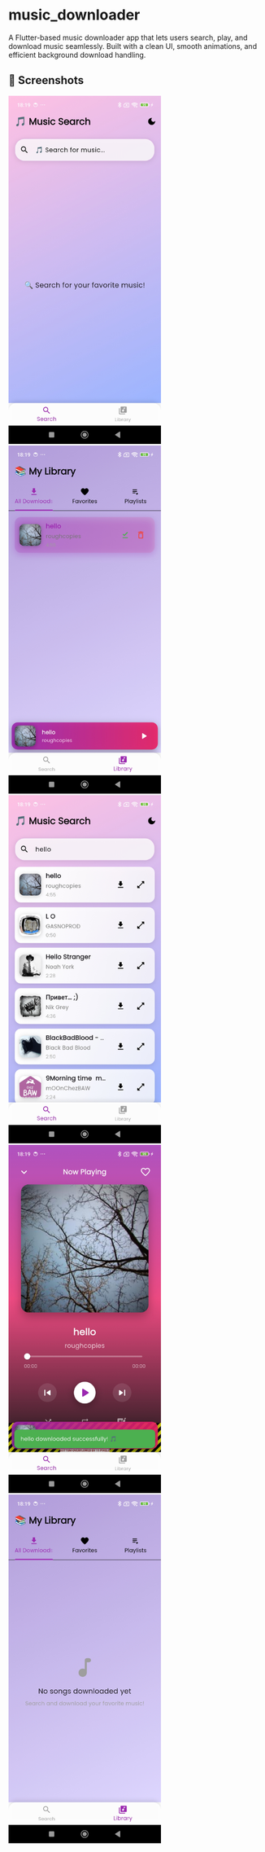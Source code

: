 # music_downloader
A Flutter-based music downloader app that lets users search, play, and download music seamlessly. Built with a clean UI, smooth animations, and efficient background download handling.

## 📸 Screenshots


<img src="assets/screenshots/a.jpg" width="300" />


<img src="assets/screenshots/b.jpg" width="300" />

<img src="assets/screenshots/c.jpg" width="300" />


<img src="assets/screenshots/d.jpg" width="300" />


<img src="assets/screenshots/e.jpg" width="300" />
